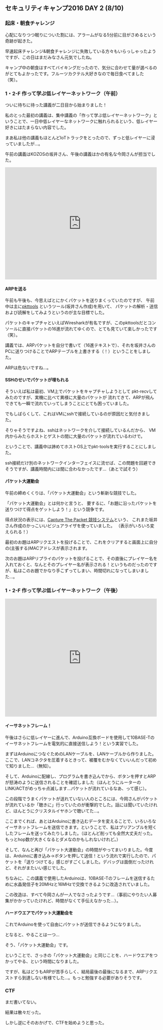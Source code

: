 ## セキュリティキャンプ2016 DAY 2 (8/10)

### 起床・朝食チャレンジ

心配になりつつ眠りについた割には、アラームがなる5分前に目がさめるという奇跡が起きた。

早速起床チャレンジ&朝食チャレンジに失敗している方々もいらっしゃったようですが、この日はまだみなさん元気でしたね。

キャンプ中の朝食はすべてバイキングだったので、気分に合わせて量が選べるのがとてもよかったです。フルーツカクテル大好きなので毎日食べてました（笑）。

### 1・2-F 作って学ぶ低レイヤーネットワーク（午前） 

ついに待ちに待った講義が二日目から始まりました！

私のとった最初の講義は、集中講義の「作って学ぶ低レイヤーネットワーク」ということで、一日中低レイヤーなネットワークに触れられるという、低レイヤー好きにはたまらない内容でした。

まあ私は他の講義もほとんどIoTトラックをとったので、ずっと低レイヤーに浸っていましたが…。

午前の講義はKOZOSの坂井さん、午後の講義はかの有名な今岡さんが担当でした。

<iframe src="https://www.facebook.com/plugins/post.php?href=https%3A%2F%2Fwww.facebook.com%2Fseccampjapan%2Fposts%2F1190656134318978%3A0&width=500" width="500" height="370" style="border:none;overflow:hidden" scrolling="no" frameborder="0" allowTransparency="true"></iframe>

#### ARPを送る
午前も午後も、今思えばとにかくパケットを送りまくっていたのですが、
午前中は主に[pkttools](http://kozos.jp/software/pkttools.html)
というツール(坂井さん作成)を用いて、
パケットの解析・送信および読解をしてみようというのが主な目標でした。

パケットのキャプチャといえばWiresharkが有名ですが、このpkttoolsだとコンソールに直接パケットの16進が流れてゆくので、とても見ていて楽しかったです（笑）。

講義では、ARPパケットを自分で書いて（16進テキストで）、それを坂井さんのPCに送りつけることでARPテーブルを上書きする（！）ということをしました。

ARPは危ないですね…。

#### SSHのせいでパケットが埋もれる
そういえば私は最初、VM上でパケットをキャプチャしようとして
pkt-recvしてみたのですが、実機に比べて異様に大量のパケットが
流れてきて、ARPが飛んできても一瞬で流れていってしまうことにとても困っていました。

でもしばらくして、これはVMにsshで接続しているのが原因だと気付きました。

そりゃそうですよね、sshはネットワークを介して接続しているんだから、
VM内からみたらホストとゲストの間に大量のパケットが流れているわけで。

ということで、講義中は諦めてホストOS上でpkt-toolsを実行することにしました。

ssh接続だけ別のネットワークインターフェイスに流せば、この問題を回避できそうですが、講義時間内には間に合わなかったです…（あとで試そう）

#### パケット大運動会

午前の締めくくりは、「パケット大運動会」という斬新な競技でした。

「パケット大運動会」とは何かと言うと、
要するに、「お題に沿ったパケットを送りつけて得点をゲットしよう！」という競争です。

得点状況の表示には、[Capture The Packet 競技システム](http://kozos.jp/software/packet-footrace.html)という、
これまた坂井さん作成のかっこいいビジュアライザを使っていました。
（表示がいろいろ変えられる！）

最初のお題はARPリクエストを投げることで、これをクリアすると画面上に自分の(主張する)MACアドレスが表示されます。

次のお題はARPリプライのパケットを投げることで、その直後にプレイヤー名を入れておくと、なんとそのプレイヤー名が表示される！というものだったのですが、私はこのお題でかなり手こずってしまい、時間切れになってしまいました…。

### 1・2-F 作って学ぶ低レイヤーネットワーク（午後）

<iframe src="https://www.facebook.com/plugins/post.php?href=https%3A%2F%2Fwww.facebook.com%2Fseccampjapan%2Fposts%2F1190829534301638%3A0&width=500" width="500" height="389" style="border:none;overflow:hidden" scrolling="no" frameborder="0" allowTransparency="true"></iframe>

#### イーサネットフレーム！
午後はさらに低レイヤーに進んで、Arduino互換ボードを使用して10BASE-Tのイーサネットフレームを電気的に直接送信しよう！という実習でした。

まずはArduinoにつなぐためのLANケーブルを、LANケーブルから作りました。ここで、LANコネクタを圧着するときって、被覆をむかなくていいんだって初めて知りました…（無知）。

そして、Arduinoに配線し、プログラムを書き込んでから、ボタンを押すとARPが怒涛のように送信されることを確認しました（ほんとうにルーターのLINK/ACTがめっちゃ点滅します…パケットが流れているなあ、って感じ）。

この段階でうまくパケットが送れていない人のところには、今岡さんがパケットが流れているか「聴きに」行っていたのが衝撃的でした。話には聞いていたけれど、ほんとうにクリスタルイヤホンで聴いてた…。

ここまでくれば、あとはArduinoに書き込むデータを変えることで、いろいろなイーサネットフレームを送信できます。ということで、私はプリアンブルを短くしたフレームを送ってみたりしました。（ほとんど削っても全然大丈夫だった。もっとhop数が大きくなるとダメなのかもしれないけれど。）

そして、なんと再び「パケット大運動会」の時間がやってまいりました。今度は、Arduinoに書き込み→ボタンを押して送信！という流れで実行したので、パケットを「送りつけてる」感じがすごくしました。デバッグは面倒だったけれど、それがまたいい感じでした。

ちなみに、この講義で使用したArduinoは、10BASE-Tのフレームを送信するために水晶発信子を20MHzと16MHzで交換できるように改造されていました。

この改造は、すべて今岡さんが一人でなさったようです…（事前にやりたい人募集がかかっていたけれど、時間がなくて手伝えなかった…）。

#### ハードウエアでパケット大運動会を

これでArduinoを使って自由にパケットが送信できるようになりました。

となると、やることは一つ…

そう、「パケット大運動会」です。

ということで、さっきの「パケット大運動会」と同じことを、ハードウエアをつかってやる、という時間になりました。

ですが、私はどうもARPが苦手らしく、結局最後の最後になるまで、ARPリクエストすら到達しない有様でした…。もっと勉強する必要がありそうです。


### CTF
まだ書いてない。

結果は散々だった。

しかし逆にそのおかげで、CTFを始めようと思った。
